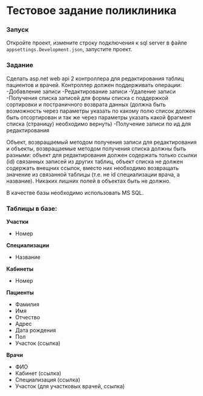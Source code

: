 # Тестовое задание поликлиника
### Запуск
Откройте проект, измените строку подключения к sql server в файле `appsettings.Development.json`, запустите проект.

### Задание
Сделать asp.net web api 2 контроллера для редактирования таблиц пациентов и врачей.
Контроллер должен поддерживать операции:
-Добавление записи
-Редактирование записи
-Удаление записи
-Получения списка записей для формы списка с поддержкой сортировки и постраничного возврата данных (должна быть возможность через параметры указать по какому полю список должен быть отсортирован и так же через параметры указать какой фрагмент списка (страницу) необходимо вернуть)
-Получение записи по ид для редактирования

Объект, возвращаемый методом получения записи для редактирования и объекты, возвращаемые методом получения списка должны быть разными:
объект для редактирования должен содержать только ссылки (id) связанных записей из других таблиц,
объект списка не должен содержать внещних ссылок, вместо них необходимо возвращать значение из связанной таблицы (т.е. не id специализации врача, а название).
Никаких лишних полей в объектах быть не должно.

В качестве базы необходимо использовать MS SQL.
### Таблицы в базе:
**Участки**
- Номер

**Специализации**
- Название

**Кабинеты** 
- Номер

**Пациенты**
- Фамилия
- Имя
- Отчество
- Адрес
- Дата рождения
- Пол
- Участок (ссылка)

**Врачи**
- ФИО
- Кабинет (ссылка)
- Специализация (ссылка)
- Участок (для участковых врачей, ссылка)
